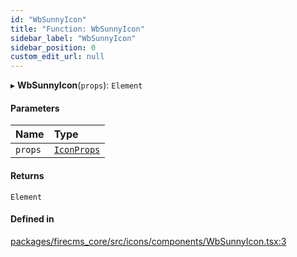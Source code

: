 ```yaml
---
id: "WbSunnyIcon"
title: "Function: WbSunnyIcon"
sidebar_label: "WbSunnyIcon"
sidebar_position: 0
custom_edit_url: null
---
```


▸ **WbSunnyIcon**(`props`): `Element`

#### Parameters

| Name | Type |
| :------ | :------ |
| `props` | [`IconProps`](../types/IconProps.md) |

#### Returns

`Element`

#### Defined in

[packages/firecms_core/src/icons/components/WbSunnyIcon.tsx:3](https://github.com/FireCMSco/firecms/blob/d45f3739/packages/firecms_core/src/icons/components/WbSunnyIcon.tsx#L3)
